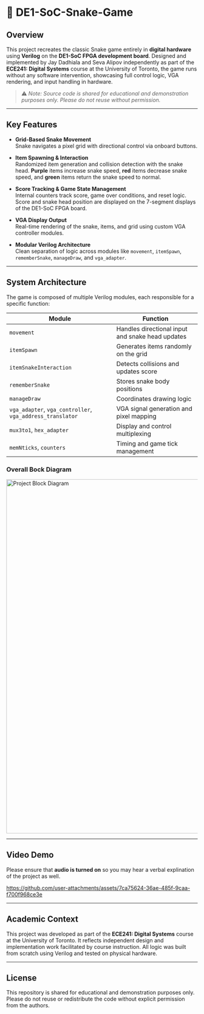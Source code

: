 # 🐍 DE1-SoC-Snake-Game

## Overview
This project recreates the classic Snake game entirely in **digital hardware** using **Verilog** on the **DE1-SoC FPGA development board**. Designed and implemented by Jay Dadhiala and Seva Alipov independently as part of the **ECE241: Digital Systems** course at the University of Toronto, the game runs without any software intervention, showcasing full control logic, VGA rendering, and input handling in hardware.

> ⚠️ _Note: Source code is shared for educational and demonstration purposes only. Please do not reuse without permission._

---

## Key Features

- **Grid-Based Snake Movement**  
  Snake navigates a pixel grid with directional control via onboard buttons.

- **Item Spawning & Interaction**  
  Randomized item generation and collision detection with the snake head. **Purple** items increase snake speed, **red** items decrease snake speed, and **green** items return the snake speed to normal.

- **Score Tracking & Game State Management**  
  Internal counters track score, game over conditions, and reset logic. Score and snake head position are displayed on the 7-segment displays of the DE1-SoC FPGA board.

- **VGA Display Output**  
  Real-time rendering of the snake, items, and grid using custom VGA controller modules.

- **Modular Verilog Architecture**  
  Clean separation of logic across modules like `movement`, `itemSpawn`, `rememberSnake`, `manageDraw`, and `vga_adapter`.

---

## System Architecture

The game is composed of multiple Verilog modules, each responsible for a specific function:

| Module | Function |
|--------|----------|
| `movement` | Handles directional input and snake head updates |
| `itemSpawn` | Generates items randomly on the grid |
| `itemSnakeInteraction` | Detects collisions and updates score |
| `rememberSnake` | Stores snake body positions |
| `manageDraw` | Coordinates drawing logic |
| `vga_adapter`, `vga_controller`, `vga_address_translator` | VGA signal generation and pixel mapping |
| `mux3to1`, `hex_adapter` | Display and control multiplexing |
| `memNticks`, `counters` | Timing and game tick management |

### Overall Bock Diagram
<img width="1200" height="932" alt="Project Block Diagram" src="https://github.com/user-attachments/assets/f7b09efd-f5c9-4a16-a147-4bae7b7beda2" />

---

## Video Demo 
Please ensure that **audio is turned on** so you may hear a verbal explination of the project as well.



https://github.com/user-attachments/assets/7ca75624-36ae-485f-9caa-f700f968ce3e



---

## Academic Context

This project was developed as part of the **ECE241: Digital Systems** course at the University of Toronto. It reflects independent design and implementation work facilitated by course instruction. All logic was built from scratch using Verilog and tested on physical hardware.

---

## License

This repository is shared for educational and demonstration purposes only.  
Please do not reuse or redistribute the code without explicit permission from the authors.
